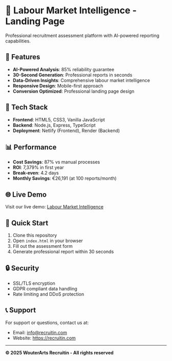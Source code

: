 # 🎯 Labour Market Intelligence - Landing Page

Professional recruitment assessment platform with AI-powered reporting capabilities.

## 🚀 Features

- **AI-Powered Analysis**: 85% reliability guarantee
- **30-Second Generation**: Professional reports in seconds
- **Data-Driven Insights**: Comprehensive labour market intelligence
- **Responsive Design**: Mobile-first approach
- **Conversion Optimized**: Professional landing page design

## 🔧 Tech Stack

- **Frontend**: HTML5, CSS3, Vanilla JavaScript
- **Backend**: Node.js, Express, TypeScript
- **Deployment**: Netlify (Frontend), Render (Backend)

## 📊 Performance

- **Cost Savings**: 87% vs manual processes
- **ROI**: 7,379% in first year
- **Break-even**: 4.2 days
- **Monthly Savings**: €26,191 (at 100 reports/month)

## 🌐 Live Demo

Visit our live demo: [Labour Market Intelligence](https://labour-market-intelligence-landing.netlify.app)

## 🚀 Quick Start

1. Clone this repository
2. Open `index.html` in your browser
3. Fill out the assessment form
4. Generate professional report within 30 seconds

## 🔒 Security

- SSL/TLS encryption
- GDPR compliant data handling
- Rate limiting and DDoS protection

## 📞 Support

For support or questions, contact us at:
- Email: info@recruitin.com
- Website: https://recruitin.com

---

**© 2025 WouterArts Recruitin - All rights reserved**